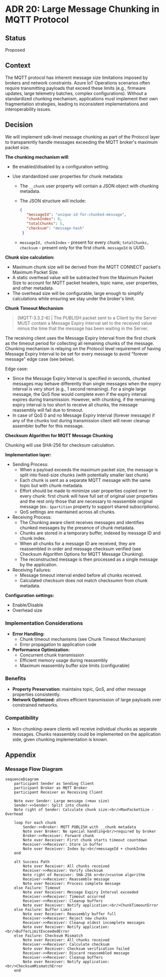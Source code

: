 ﻿# ADR 20: Large Message Chunking in MQTT Protocol

## Status

Proposed

## Context

The MQTT protocol has inherent message size limitations imposed by brokers and network constraints. Azure IoT Operations scenarios often require transmitting payloads that exceed these limits (e.g., firmware updates, large telemetry batches, complex configurations). Without a standardized chunking mechanism, applications must implement their own fragmentation strategies, leading to inconsistent implementations and interoperability issues.

## Decision

We will implement sdk-level message chunking as part of the Protocol layer to transparently handle messages exceeding the MQTT broker's maximum packet size.

**The chunking mechanism will**:

- Be enabled/disabled by a configuration setting.
- Use standardized user properties for chunk metadata:

  - The `__chunk` user property will contain a JSON object with chunking metadata.
  - The JSON structure will include:

    ```json
    {
       "messageId": "unique-id-for-chunked-message",
       "chunkIndex": 0,
       "totalChunks": 5,
       "checksum": "message-hash"
     }
     ```

  - `messageId, chunkIndex` - present for every chunk; `totalChunks, checksum` - present only for the first chunk. `messageId` is UUID.

**Chunk size calculation:**

- Maximum chunk size will be derived from the MQTT CONNECT packet's Maximum Packet Size.
- A static overhead value will be subtracted from the Maximum Packet Size to account for MQTT packet headers, topic name, user properties, and other metadata.
- The overhead size will be configurable, large enough to simplify calculations while ensuring we stay under the broker's limit.

**Chunk Timeout Mechanism**

> [MQTT-3.3.2-6] | The PUBLISH packet sent to a Client by the Server MUST contain a Message Expiry Interval set to the received value minus the time that the message has been waiting in the Server.

The receiving client uses the Message Expiry Interval from the first chunk as the timeout period for collecting all remaining chunks of the message. Chunking mechanism is relaying on the Protocol level requirement of having Message Expiry Interval to be set for every message to avoid "forever message" edge case (see below).

Edge case:
- Since the Message Expiry Interval is specified in seconds, chunked messages may behave differently than single messages when the expiry interval is very short (e.g., 1 second remaining). For a single large message, the QoS flow would complete even if the expiry interval expires during transmission. However, with chunking, if the remaining expiry interval is too short to receive all chunks, the message reassembly will fail due to timeout.
- In case of QoS 0 and no Message Expiry Interval (forever message) if any of the chunks lost during transmission client will never cleanup assembler buffer for this message.

**Checksum Algorithm for MQTT Message Chunking**

Chunking will use SHA-256 for checksum calculation.

**Implementation layer:**

- Sending Process:
  - When a payload exceeds the maximum packet size, the message is split into fixed-size chunks (with potentially smaller last chunk)
  - Each chunk is sent as a separate MQTT message with the same topic but with chunk metadata.
  - Effort should be made to minimize user properties copied over to every chunk: first chunk will have full set of original user properties and the rest only those that are necessary to reassemble original message (ex.: ```$partition``` property to support shared subscriptions).
  - QoS settings are maintained across all chunks.
- Receiving Process:
  - The Chunking aware client receives messages and identifies chunked messages by the presence of chunk metadata.
  - Chunks are stored in a temporary buffer, indexed by message ID and chunk index.
  - When all chunks for a message ID are received, they are reassembled in order and message checksum verified (see Checksum Algorithm Options for MQTT Message Chunking).
  - The reconstructed message is then processed as a single message by the application.
- Receiving Failures:
  - Message timeout interval ended before all chunks received.
  - Calculated checksum does not match checksumm from chunk metadata.

**Configuration settings:**
- Enable/Disable
- Overhead size

### Implementation Considerations

- **Error Handling:**
  - Chunk timeout mechanisms (see Chunk Timeout Mechanism)
  - Error propagation to application code
- **Performance Optimization:**
  - Concurrent chunk transmission
  - Efficient memory usage during reassembly
  - Maximum reassembly buffer size limits (configurable)

### Benefits

- **Property Preservation:** maintains topic, QoS, and other message properties consistently.
- **Network Optimized:** allows efficient transmission of large payloads over constrained networks.

### Compatibility

- Non-chunking-aware clients will receive individual chunks as separate messages. Chunks reassembly could be implemented on the application side, given chunking implementation is known.

## Appendix

### Message Flow Diagram

```mermaid
sequenceDiagram
    participant Sender as Sending Client
    participant Broker as MQTT Broker
    participant Receiver as Receiving Client

    Note over Sender: Large message (>max size)
    Sender->>Sender: Split into chunks
    Note right of Sender: Calculate chunk size:<br/>MaxPacketSize - Overhead

    loop For each chunk
        Sender->>Broker: MQTT PUBLISH with __chunk metadata
        Note over Broker: No special handling<br/>required by broker
        Broker->>Receiver: Forward chunk
        Note over Receiver: First chunk starts timeout countdown
        Receiver->>Receiver: Store in buffer
        Note over Receiver: Index by:<br/>messageId + chunkIndex
    end

    alt Success Path
        Note over Receiver: All chunks received
        Receiver->>Receiver: Verify checksum
        Note right of Receiver: SHA-256 or<br/>custom algorithm
        Receiver->>Receiver: Reassemble message
        Note over Receiver: Process complete message
    else Failure: Timeout
        Note over Receiver: Message Expiry Interval exceeded
        Receiver->>Receiver: Timeout occurred
        Receiver->>Receiver: Cleanup buffers
        Note over Receiver: Notify application:<br/>ChunkTimeoutError
    else Failure: Buffer Limit
        Note over Receiver: Reassembly buffer full
        Receiver->>Receiver: Reject new chunks
        Receiver->>Receiver: Cleanup oldest incomplete messages
        Note over Receiver: Notify application:<br/>BufferLimitExceededError
    else Failure: Checksum Mismatch
        Note over Receiver: All chunks received
        Receiver->>Receiver: Calculate checksum
        Note over Receiver: Checksum verification failed
        Receiver->>Receiver: Discard reassembled message
        Receiver->>Receiver: Cleanup buffers
        Note over Receiver: Notify application:<br/>ChecksumMismatchError
    end
```
